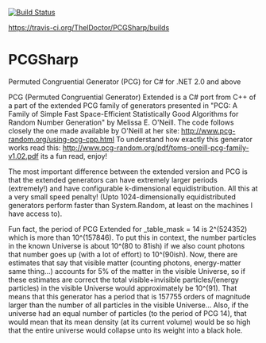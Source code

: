 [![Build Status](https://travis-ci.org/ThelDoctor/PCGSharp.svg)](https://travis-ci.org/ThelDoctor/PCGSharp)

https://travis-ci.org/ThelDoctor/PCGSharp/builds

# PCGSharp

Permuted Congruential Generator (PCG) for C# for .NET 2.0 and above

PCG (Permuted Congruential Generator) Extended is a C# port from C++ of a part of the extended PCG family of
generators presented in "PCG: A Family of Simple Fast Space-Efficient Statistically Good
Algorithms for Random Number Generation" by Melissa E. O'Neill. The code follows closely the one 
made available by O'Neill at her site: http://www.pcg-random.org/using-pcg-cpp.html 
To understand how exactly this generator works read this:
http://www.pcg-random.org/pdf/toms-oneill-pcg-family-v1.02.pdf its a fun read, enjoy!

The most important difference between the extended version and PCG is that the extended generators 
can have extremely larger periods (extremely!) and have configurable k-dimensional equidistribution.
All this at a very small speed penalty! (Upto 1024-dimensionally equidistributed generators perform 
faster than System.Random, at least on the machines I have access to).

Fun fact, the period of PCG Extended for _table_mask = 14 is 2^(524352) which is more than 10^(157846). To put this 
in context, the number particles in the known Universe is about 10^(80 to 81ish) if we also count photons
that number goes up (with a lot of effort) to 10^(90ish). Now, there are estimates that say that 
visible matter (counting photons, energy-matter same thing...) accounts for 5% of the matter in the
visible Universe, so if these estimates are correct the total visible+invisible particles/(energy particles)
in the visible Universe would approximately be 10^(91). That means that this generator has a period
that is 157755 orders of magnitude larger than the number of all particles in the visible Universe... 
Also, if the universe had an equal number of particles (to the period of PCG 14), that would mean that
its mean density (at its current volume) would be so high that the entire universe would collapse unto
its weight into a black hole.


